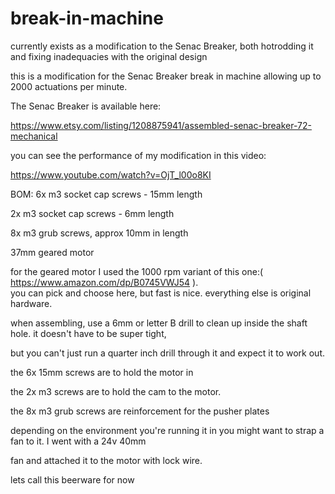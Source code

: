 # break-in-machine
currently exists as a modification to the Senac Breaker, both hotrodding it and fixing inadequacies with the original design

this is a modification for the Senac Breaker break in machine allowing up to 2000 actuations per minute. 

The Senac Breaker is available here:

https://www.etsy.com/listing/1208875941/assembled-senac-breaker-72-mechanical


you can see the performance of my modification in this video: 

https://www.youtube.com/watch?v=OjT_l00o8KI


BOM:
6x m3 socket cap screws - 15mm length

2x m3 socket cap screws - 6mm length

8x m3 grub screws, approx 10mm in length

37mm geared motor 


for the geared motor I used the 1000 rpm variant of this one:( https://www.amazon.com/dp/B0745VWJ54 ).  
you can pick and choose here, but fast is nice.  everything else is original hardware.

when assembling, use a 6mm or letter B drill to clean up inside the shaft hole.  it doesn't have to be super tight, 

but you can't just run a quarter inch drill through it and expect it to work out.  


the 6x 15mm screws are to hold the motor in

the 2x m3 screws are to hold the cam to the motor.

the 8x m3 grub screws are reinforcement for the pusher plates


depending on the environment you're running it in you might want to strap a fan to it.  I went with a 24v 40mm

fan and attached it to the motor with lock wire.


lets call this beerware for now
